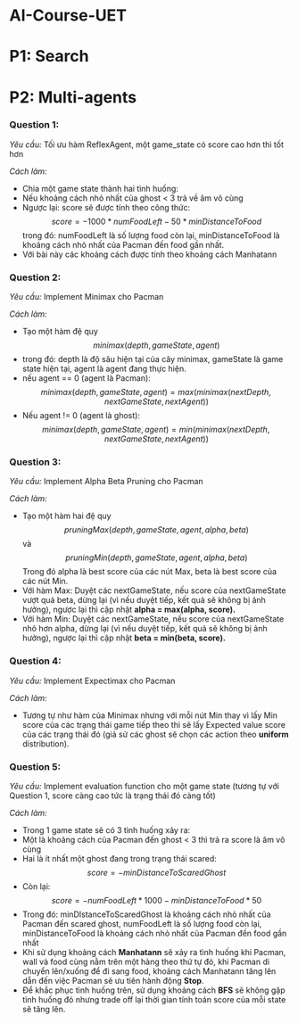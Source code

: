 # AI-Course-UET
# P1: Search
# P2: Multi-agents

### Question 1:
*Yêu cầu:* Tối ưu hàm ReflexAgent, một game_state có score cao hơn thì tốt hơn

*Cách làm:*

 - Chia một game state thành hai tình huống:
 - Nếu khoảng cách nhỏ nhất của ghost < 3 trả về âm vô cùng
 - Ngược lại: score sẽ được tính theo công thức: 
 $$
 score = - 1000 * numFoodLeft - 50 * minDistanceToFood
 $$
 trong đó: numFoodLeft là số lượng food còn lại, minDistanceToFood là khoảng cách nhỏ nhất của Pacman đến food gần nhất.
  - Với bài này các khoảng cách được tính theo khoảng cách Manhatann
### Question 2:
*Yêu cầu:* Implement Minimax cho Pacman

*Cách làm:*
 - Tạo một hàm đệ quy $$ minimax(depth, gameState, agent) $$
 - trong đó: depth là độ sâu hiện tại của cây minimax, gameState là game state hiện tại, agent là agent đang thực hiện.
 - nếu agent == 0 (agent là Pacman):
 $$ minimax(depth, gameState, agent) = max(minimax(nextDepth, nextGameState, nextAgent))$$
 - Nếu agent != 0 (agent là ghost):
 $$ minimax(depth, gameState, agent) = min(minimax(nextDepth, nextGameState, nextAgent))$$

### Question 3:
*Yêu cầu:* Implement Alpha Beta Pruning cho Pacman

*Cách làm:*
 - Tạo một hàm hai đệ quy $$ pruningMax(depth, gameState, agent, alpha, beta) $$ và $$ pruningMin(depth, gameState, agent, alpha, beta) $$ Trong đó alpha là best score của các nút Max, beta là best score của các nút Min.
 - Với hàm Max: Duyệt các nextGameState, nếu score của nextGameState vượt quá beta, dừng lại (vì nếu duyệt tiếp, kết quả sẽ không bị ảnh hưởng), ngược lại thì cập nhật **alpha = max(alpha, score).**
- Với hàm Min: Duyệt các nextGameState, nếu score của nextGameState nhỏ hơn alpha, dừng lại (vì nếu duyệt tiếp, kết quả sẽ không bị ảnh hưởng), ngược lại thì cập nhật **beta = min(beta, score).**
 
 ### Question 4:
*Yêu cầu:* Implement Expectimax cho Pacman

*Cách làm:*
 - Tương tự như hàm của Minimax nhưng với mỗi nút Min thay vì lấy Min score của các trạng thái game tiếp theo thì sẽ lấy Expected value score của các trạng thái đó (giả sử các ghost sẽ chọn các action theo **uniform** distribution). 

### Question 5:
*Yêu cầu:* Implement evaluation function cho một game state (tương tự với Question 1, score càng cao tức là trạng thái đó càng tốt)

*Cách làm:*
 - Trong 1 game state sẽ có 3 tình huống xảy ra:
 - Một là khoảng cách của Pacman đến ghost < 3 thì trả ra score là âm vô cùng
 - Hai là ít nhất một ghost đang trong trạng thái scared: $$ score = - minDistanceToScaredGhost $$
 - Còn lại: $$score = -numFoodLeft * 1000 - minDistanceToFood * 50 $$
 - Trong đó: minDIstanceToScaredGhost là khoảng cách nhỏ nhất của Pacman đến scared ghost, numFoodLeft là số lượng food còn lại, minDistanceToFood là khoảng cách nhỏ nhất của Pacman đến food gần nhất
 - Khi sử dụng khoảng cách **Manhatann** sẽ xảy ra tình huống khi Pacman, wall và food cùng nằm trên một hàng theo thứ tự đó, khi Pacman di chuyển lên/xuống để đi sang food, khoảng cách Manhatann tăng lên dẫn đến việc Pacman sẽ ưu tiên hành động **Stop**.  
 - Để khắc phục tình huống trên, sử dụng khoảng cách **BFS** sẽ không gặp tình huống đó nhưng trade off lại thời gian tính toán score của mỗi state sẽ tăng lên.


